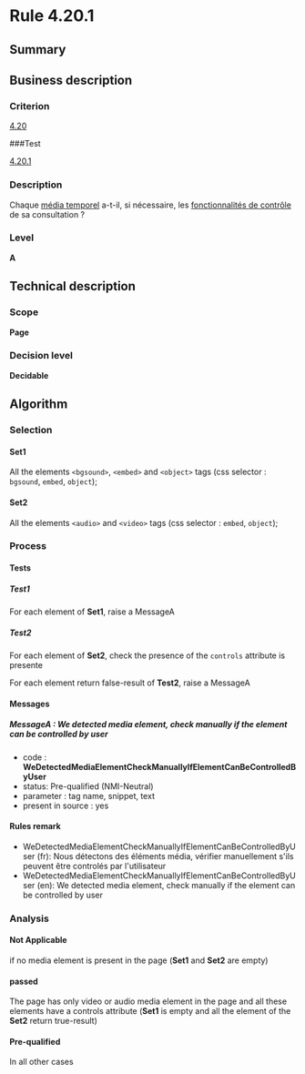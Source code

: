 # Rule 4.20.1

## Summary

## Business description

### Criterion

[4.20](http://references.modernisation.gouv.fr/rgaa/criteres.html#crit-4-20)

###Test

[4.20.1](http://references.modernisation.gouv.fr/rgaa/criteres.html#test-4-20-1)

### Description

Chaque <a href="http://references.modernisation.gouv.fr/rgaa/glossaire.html#mdia-temporel-type-son-vido-et-synchronis">m&eacute;dia temporel</a> a-t-il, si n&eacute;cessaire, les <a href="http://references.modernisation.gouv.fr/rgaa/glossaire.html#fonctionnalits-de-contrle-media-temporel">fonctionnalit&eacute;s de contr&ocirc;le</a> de sa consultation ?

### Level

**A**

## Technical description

### Scope

**Page**

### Decision level

**Decidable**

## Algorithm

### Selection

#### Set1

All the elements `<bgsound>`, `<embed>` and `<object>` tags (css selector : `bgsound`, `embed`, `object`);

#### Set2

All the elements `<audio>` and `<video>` tags (css selector : `embed`, `object`);

### Process

#### Tests

##### Test1

For each element of **Set1**, raise a MessageA

##### Test2

For each element of **Set2**, check the presence of the `controls` attribute is presente

For each element return false-result of **Test2**, raise a MessageA

#### Messages

##### MessageA : We detected media element, check manually if the element can be controlled by user

-    code : **WeDetectedMediaElementCheckManuallyIfElementCanBeControlledByUser** 
-    status: Pre-qualified (NMI-Neutral)
-    parameter : tag name, snippet, text
-    present in source : yes

#### Rules remark

 * WeDetectedMediaElementCheckManuallyIfElementCanBeControlledByUser (fr): Nous d&eacute;tectons des &eacute;l&eacute;ments m&eacute;dia, v&eacute;rifier manuellement s'ils peuvent être controlés par l'utilisateur
 * WeDetectedMediaElementCheckManuallyIfElementCanBeControlledByUser (en): We detected media element, check manually if the element can be controlled by user

### Analysis

#### Not Applicable

if no media element is present in the page (**Set1** and **Set2** are empty)

#### passed

The page has only video or audio media element in the page and all these elements have a controls attribute (**Set1** is empty and all the element of the **Set2** return true-result)

#### Pre-qualified

In all other cases

